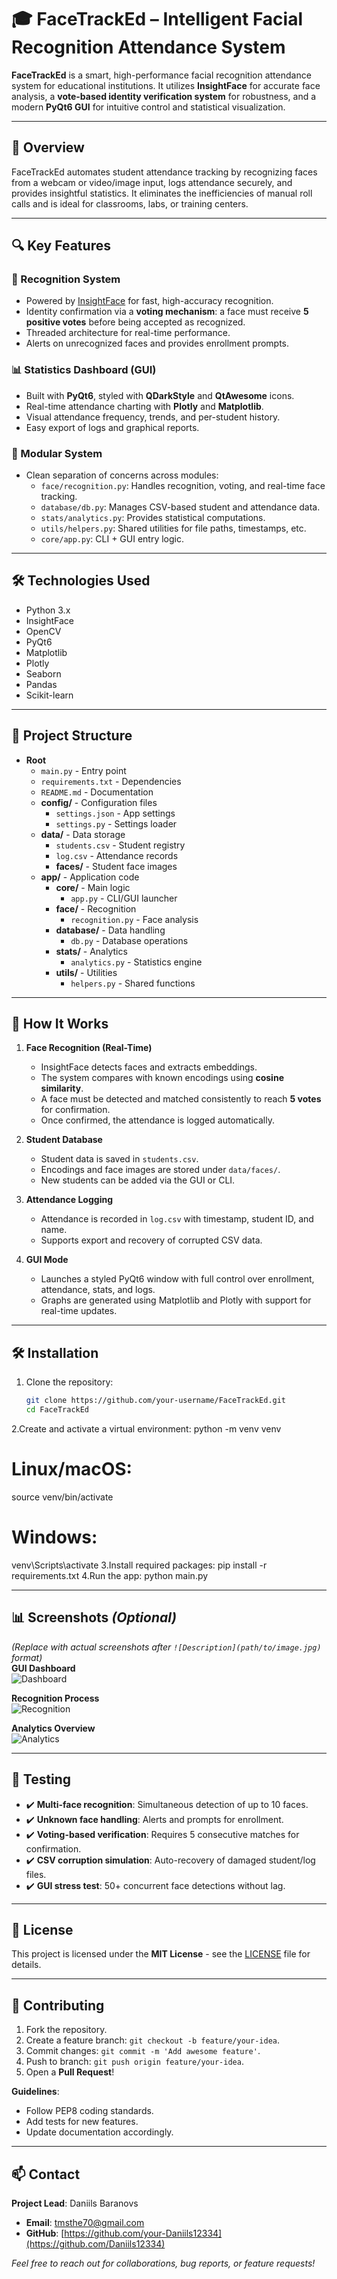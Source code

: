 # 🎓 FaceTrackEd – Intelligent Facial Recognition Attendance System

**FaceTrackEd** is a smart, high-performance facial recognition attendance system for educational institutions. It utilizes **InsightFace** for accurate face analysis, a **vote-based identity verification system** for robustness, and a modern **PyQt6 GUI** for intuitive control and statistical visualization.

---

## 🚀 Overview

FaceTrackEd automates student attendance tracking by recognizing faces from a webcam or video/image input, logs attendance securely, and provides insightful statistics. It eliminates the inefficiencies of manual roll calls and is ideal for classrooms, labs, or training centers.

---

## 🔍 Key Features

### 🤖 Recognition System
- Powered by [InsightFace](https://github.com/deepinsight/insightface) for fast, high-accuracy recognition.
- Identity confirmation via a **voting mechanism**: a face must receive **5 positive votes** before being accepted as recognized.
- Threaded architecture for real-time performance.
- Alerts on unrecognized faces and provides enrollment prompts.

### 📊 Statistics Dashboard (GUI)
- Built with **PyQt6**, styled with **QDarkStyle** and **QtAwesome** icons.
- Real-time attendance charting with **Plotly** and **Matplotlib**.
- Visual attendance frequency, trends, and per-student history.
- Easy export of logs and graphical reports.

### 🧩 Modular System
- Clean separation of concerns across modules:
  - `face/recognition.py`: Handles recognition, voting, and real-time face tracking.
  - `database/db.py`: Manages CSV-based student and attendance data.
  - `stats/analytics.py`: Provides statistical computations.
  - `utils/helpers.py`: Shared utilities for file paths, timestamps, etc.
  - `core/app.py`: CLI + GUI entry logic.

---

## 🛠️ Technologies Used
- Python 3.x
- InsightFace
- OpenCV
- PyQt6
- Matplotlib
- Plotly
- Seaborn
- Pandas
- Scikit-learn

---

## 📁 Project Structure

- **Root**
  - `main.py` - Entry point
  - `requirements.txt` - Dependencies
  - `README.md` - Documentation
  - **config/** - Configuration files
    - `settings.json` - App settings
    - `settings.py` - Settings loader
  - **data/** - Data storage
    - `students.csv` - Student registry
    - `log.csv` - Attendance records
    - **faces/** - Student face images
  - **app/** - Application code
    - **core/** - Main logic
      - `app.py` - CLI/GUI launcher
    - **face/** - Recognition
      - `recognition.py` - Face analysis
    - **database/** - Data handling
      - `db.py` - Database operations
    - **stats/** - Analytics
      - `analytics.py` - Statistics engine
    - **utils/** - Utilities
      - `helpers.py` - Shared functions
---

## 🧠 How It Works

1. **Face Recognition (Real-Time)**
   - InsightFace detects faces and extracts embeddings.
   - The system compares with known encodings using **cosine similarity**.
   - A face must be detected and matched consistently to reach **5 votes** for confirmation.
   - Once confirmed, the attendance is logged automatically.

2. **Student Database**
   - Student data is saved in `students.csv`.
   - Encodings and face images are stored under `data/faces/`.
   - New students can be added via the GUI or CLI.

3. **Attendance Logging**
   - Attendance is recorded in `log.csv` with timestamp, student ID, and name.
   - Supports export and recovery of corrupted CSV data.

4. **GUI Mode**
   - Launches a styled PyQt6 window with full control over enrollment, attendance, stats, and logs.
   - Graphs are generated using Matplotlib and Plotly with support for real-time updates.

---

## 🛠️ Installation

1. Clone the repository:
   ```bash
   git clone https://github.com/your-username/FaceTrackEd.git
   cd FaceTrackEd
2.Create and activate a virtual environment:
python -m venv venv
# Linux/macOS:
source venv/bin/activate
# Windows:
venv\Scripts\activate
3.Install required packages:
pip install -r requirements.txt
4.Run the app:
python main.py

---

## 📊 Screenshots *(Optional)*  
*(Replace with actual screenshots after `![Description](path/to/image.jpg)` format)*  
**GUI Dashboard**  
![Dashboard](screenshots/dashboard.png)  

**Recognition Process**  
![Recognition](screenshots/recognition.png)  

**Analytics Overview**  
![Analytics](screenshots/analytics.png)  

---

## 🧪 Testing  
- ✔️ **Multi-face recognition**: Simultaneous detection of up to 10 faces.  
- ✔️ **Unknown face handling**: Alerts and prompts for enrollment.  
- ✔️ **Voting-based verification**: Requires 5 consecutive matches for confirmation.  
- ✔️ **CSV corruption simulation**: Auto-recovery of damaged student/log files.  
- ✔️ **GUI stress test**: 50+ concurrent face detections without lag.  

---

## 📜 License  
This project is licensed under the **MIT License** - see the [LICENSE](LICENSE) file for details.  

---

## 🤝 Contributing  
1. Fork the repository.  
2. Create a feature branch: `git checkout -b feature/your-idea`.  
3. Commit changes: `git commit -m 'Add awesome feature'`.  
4. Push to branch: `git push origin feature/your-idea`.  
5. Open a **Pull Request**!  

**Guidelines**:  
- Follow PEP8 coding standards.  
- Add tests for new features.  
- Update documentation accordingly.  

---

## 📫 Contact  
**Project Lead**: Daniils Baranovs
- **Email**: [tmsthe70@gmail.com](tmsthe70@gmail.com)  
- **GitHub**: [https://github.com/your-Daniils12334](https://github.com/Daniils12334)  

*Feel free to reach out for collaborations, bug reports, or feature requests!*  
